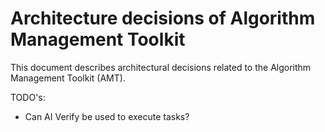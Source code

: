 # Architecture decisions of Algorithm Management Toolkit

This document describes architectural decisions related to the Algorithm Management Toolkit (AMT).

TODO's:
- Can AI Verify be used to execute tasks?
